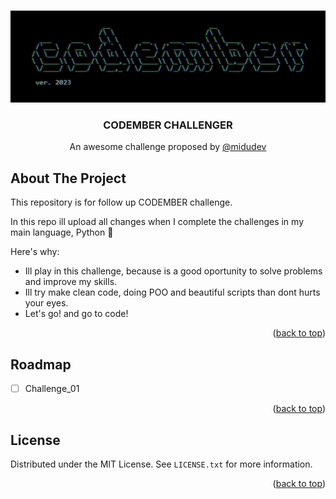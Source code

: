 <a name="readme-top"></a>

<!-- PROJECT LOGO -->
<br />
<div align="center">
  <a href="https://codember.dev/">
    <img src="readme_src/img/codember_logo.png" alt="Logo">
  </a>

  <h3 align="center">CODEMBER CHALLENGER</h3>

  <p align="center">
    An awesome challenge proposed by <a href="https://github.com/midudev/midudev">@midudev</a>
</div>


<!-- ABOUT THE PROJECT -->
## About The Project

This repository is for follow up CODEMBER challenge.

In this repo ill upload all changes when I complete the challenges in my main language, Python 🐍

Here's why:
* Ill play in this challenge, because is a good oportunity to solve problems and improve my skills.
* Ill try make clean code, doing POO and beautiful scripts than dont hurts your eyes.
* Let's go! and go to code!

<p align="right">(<a href="#readme-top">back to top</a>)</p>

## Roadmap

- [ ] Challenge_01

<p align="right">(<a href="#readme-top">back to top</a>)</p>

<!-- LICENSE -->
## License

Distributed under the MIT License. See `LICENSE.txt` for more information.

<p align="right">(<a href="#readme-top">back to top</a>)</p>


[Python]: https://s3.dualstack.us-east-2.amazonaws.com/pythondotorg-assets/media/files/python-logo-only.svg
[Python-url]: https://www.python.org/psf-landing/
